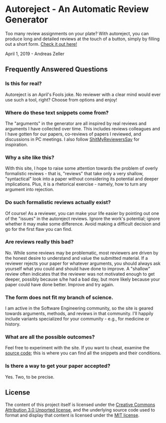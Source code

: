 # Autoreject - An Automatic Review Generator

Too many review assignments on your plate?  With autoreject, you can produce long and detailed reviews at the touch of a button, simply by filling out a short form.  [Check it out here!](https://uds-se.github.io/autoreject/)

April 1, 2019 - Andreas Zeller


## Frequently Answered Questions

### Is this for real?

Autoreject is an April's Fools joke.  No reviewer with a clear mind would ever use such a tool, right?  Choose from options and enjoy!


### Where do these text snippets come from?

The "arguments" in the generator are all inspired by real reviews and arguments I have collected over time.  This includes reviews colleagues and I have gotten for our papers, co-reviews of papers I reviewed, and discussions in PC meetings.  I also follow [ShitMyReviewersSay](https://twitter.com/YourPaperSucks) for inspiration.


### Why a site like this?

With this site, I hope to raise some attention towards the problem of overly formalistic reviews - that is, "reviews" that take only a very shallow, "syntactical" look into a paper without considering its potential and deeper implications.  Plus, it is a rhetorical exercise - namely, how to turn any argument into rejection.


### Do such formalistic reviews actually exist?

Of course!  As a reviewer, you can make your life easier by pointing out one of the "issues" in the autoreject reviews.  Ignore the work's potential; ignore whether it may make some difference.  Avoid making a difficult decision and go for the first flaw you can find.


### Are reviews really this bad?

No.  While some reviews may be problematic, most reviewers are driven by the honest desire to understand and value the submitted material.  If a reviewer rejects your paper for whatever arguments, you should always ask yourself what you could and should have done to improve.  A "shallow" review often indicates that the reviewer was not motivated enough to get deeper, possibly because s/he had a bad day, but more likely because your paper could have done better.  Improve and try again.


### The form does not fit my branch of science.

I am active in the Software Engineering community, so the site is geared towards arguments, methods, and reviews in that community.  I'll happily include variants specialized for your community - e.g., for medicine or history.


### What are all the possible outcomes?

Feel free to experiment with the site.  If you want to cheat, examine the [source code](https://github.com/uds-se/autoreject/blob/master/index.html); this is where you can find all the snippets and their conditions.


### Is there a way to get your paper accepted?

Yes.  Two, to be precise.


## License

The content of this project itself is licensed under the [Creative Commons Attribution 3.0 Unported license](https://creativecommons.org/licenses/by/3.0/), and the underlying source code used to format and display that content is licensed under the [MIT license](LICENSE.md).
